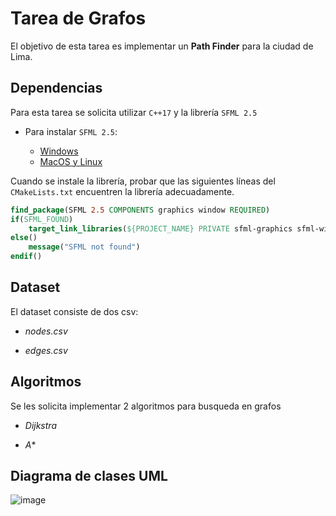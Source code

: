 # Tarea de Grafos

El objetivo de esta tarea es implementar un **Path Finder** para la ciudad de Lima. 

## Dependencias

Para esta tarea se solicita utilizar ```C++17``` y la librería ```SFML 2.5```

- Para instalar ```SFML 2.5```:

    - [Windows](https://www.youtube.com/watch?v=HkPRG0vfObc)
    - [MacOS y Linux](https://www.youtube.com/playlist?list=PLvv0ScY6vfd95GMoMe2zc4ZgGxWYj3vua)

Cuando se instale la librería, probar que las siguientes líneas del ```CMakeLists.txt``` encuentren la librería adecuadamente.
```cmake
find_package(SFML 2.5 COMPONENTS graphics window REQUIRED)
if(SFML_FOUND)
    target_link_libraries(${PROJECT_NAME} PRIVATE sfml-graphics sfml-window)
else()
    message("SFML not found")
endif()
```

## Dataset
El dataset consiste de dos csv:

- *nodes.csv*
    

- *edges.csv*

## Algoritmos
Se les solicita implementar 2 algoritmos para busqueda en grafos

- *Dijkstra*


- *A**


## Diagrama de clases UML 
![image](https://github.com/utec-cs-aed/homework_graph/assets/79115974/a5788651-92d1-4304-b611-6347bfb08aa5)
